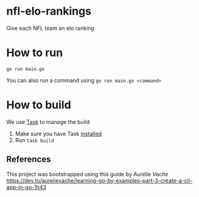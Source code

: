 # nfl-elo-rankings
Give each NFL team an elo ranking

# How to run

`go run main.go`

You can also run a command using `go run main.go <command>`

# How to build

We use [Task](https://taskfile.dev/#/) to manage the build

1. Make sure you have Task [installed](https://taskfile.dev/installation/)
2. Run `task build`

## References
This project was bootstrapped using this guide by *Aurélie Vache*
https://dev.to/aurelievache/learning-go-by-examples-part-3-create-a-cli-app-in-go-1h43
